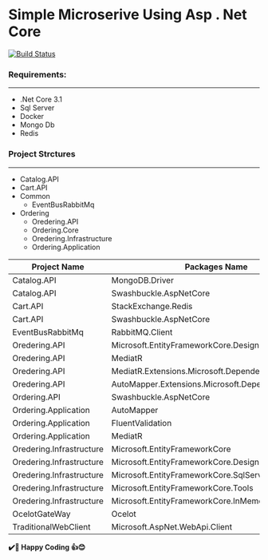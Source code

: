 # Simple Microserive Using  Asp . Net Core
[![Build Status](https://travis-ci.org/joemccann/dillinger.svg?branch=master)](https://github.com/ssrout)
### Requirements:
------------
- .Net Core 3.1
- Sql Server
- Docker
- Mongo Db
- Redis

### Project Strctures
--------------------
- Catalog.API
- Cart.API
- Common
   - EventBusRabbitMq
- Ordering
   - Oredering.API
   - Ordering.Core
   - Oredering.Infrastructure
   - Ordering.Application
  
|Project Name|Packages Name|
|-------|-----------|
|Catalog.API|MongoDB.Driver|
|Catalog.API|Swashbuckle.AspNetCore|
|Cart.API| StackExchange.Redis|
|Cart.API|Swashbuckle.AspNetCore|
|EventBusRabbitMq|RabbitMQ.Client |
|Oredering.API|Microsoft.EntityFrameworkCore.Design|
|Oredering.API|MediatR|
|Oredering.API|MediatR.Extensions.Microsoft.DependencyInjection|
|Oredering.API|AutoMapper.Extensions.Microsoft.DependencyInjection|
|Ordering.API|Swashbuckle.AspNetCore|
|Ordering.Application|AutoMapper|
|Ordering.Application|FluentValidation|
|Ordering.Application|MediatR|
|Oredering.Infrastructure|Microsoft.EntityFrameworkCore|
|Oredering.Infrastructure|Microsoft.EntityFrameworkCore.Design|
|Oredering.Infrastructure|Microsoft.EntityFrameworkCore.SqlServer|
|Oredering.Infrastructure|Microsoft.EntityFrameworkCore.Tools|
|Oredering.Infrastructure|Microsoft.EntityFrameworkCore.InMemory|
|OcelotGateWay|Ocelot|
|TraditionalWebClient|Microsoft.AspNet.WebApi.Client|


**✔️🍺 Happy Coding 👍😊**